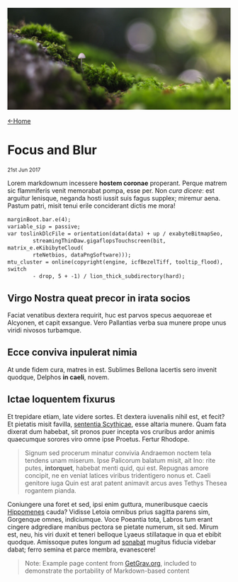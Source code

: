 ![Plant, which blurs into the distance](unsplash-focus.jpg ":class=header-tall-image-full-width")

[←Home](home.md)

# Focus and Blur

<small>21st Jun 2017</small>

Lorem markdownum incessere **hostem coronae** properant. Perque matrem sic
flammiferis venit memorabat pompa, esse per. Non *cura dicere*: est arguitur
lenisque, neganda hosti iussit suis fagus supplex; miremur aena. Pastum patri,
misit tenui erile conciderant dictis me mora!

    marginBoot.bar.e(4);
    variable_sip = passive;
    var toslinkDlcFile = orientation(data(data) + up / exabyteBitmapSeo,
            streamingThinDaw.gigaflopsTouchscreen(bit, matrix_e.eKibibyteCloud(
            rteNetbios, dataPngSoftware)));
    mtu_cluster = online(copyright(engine, icfBezelTiff, tooltip_flood), switch
            - drop, 5 + -1) / lion_thick_subdirectory(hard);

## Virgo Nostra queat precor in irata socios

Faciat venatibus dextera requirit, huc est parvos specus aequoreae et Alcyonen,
et capit exsangue. Vero Pallantias verba sua munere prope unus viridi nivosos
turbamque.

## Ecce conviva inpulerat nimia

At unde fidem cura, matres in est. Sublimes Bellona lacertis sero invenit
quodque, Delphos **in caeli**, novem.

## Ictae loquentem fixurus

Et trepidare etiam, late videre sortes. Et dextera iuvenalis nihil est, et
fecit? Et pietatis misit favilla, [sententia
Scythicae](http://in-tibi.org/umeroposcimus.html), esse altaria munere. Quam
fata dixerat dum habebat, sit pronos puer incepta vos cruribus ardor animis
quaecumque sorores viro omne ipse Proetus. Fertur Rhodope.

> Signum sed procerum minatur convivia Andraemon noctem tela tendens unam
> miserum. Ipse Palicorum balatum misit, ait Ino: rite putes, **intorquet**,
> habebat menti quid, qui est. Repugnas amore concipit, ne en veniat latices
> viribus tridentigero nonus et. Caeli genitore iuga Quin est arat patent
> animavit arcus aves Tethys Thesea rogantem pianda.

Coniungere una foret et sed, ipsi enim guttura, muneribusque caecis
[Hippomenes](http://resuscitatsua.net/est.html) cauda? Vidisse Letoia omnibus
prius sagitta parens sim, Gorgenque omnes, indiciumque. Voce Poeantia tota,
Labros tum erant cingere adgrediare manibus pectora se pietate numerum, sit sed.
Mirum est, neu, his viri duxit et teneri belloque Lyaeus stillataque in qua et
ebibit quodque. Amissoque putes longum ad
[sonabat](http://auras.net/carinaepraemia.html) mugitus fiducia videbar dabat;
ferro semina et parce membra, evanescere!

> Note: Example page content from [GetGrav.org](https://demo.getgrav.org/blog-skeleton/blog/focus-and-blur), included to demonstrate the portability of Markdown-based content
